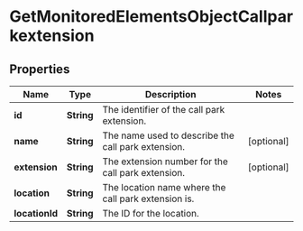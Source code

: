 

# GetMonitoredElementsObjectCallparkextension


## Properties

| Name | Type | Description | Notes |
|------------ | ------------- | ------------- | -------------|
|**id** | **String** | The identifier of the call park extension. |  |
|**name** | **String** | The name used to describe the call park extension. |  [optional] |
|**extension** | **String** | The extension number for the call park extension. |  [optional] |
|**location** | **String** | The location name where the call park extension is. |  |
|**locationId** | **String** | The ID for the location. |  |



